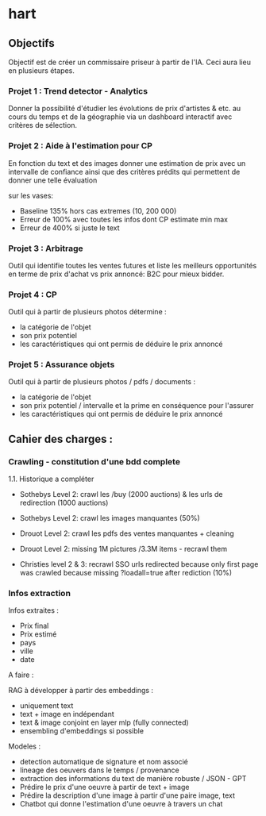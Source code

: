 # hart

## Objectifs 

Objectif est de créer un commissaire priseur à partir de l'IA. Ceci aura lieu en plusieurs étapes. 

### Projet 1 : Trend detector - Analytics 

Donner la possibilité d'étudier les évolutions de prix d'artistes & etc. au cours du temps et de la géographie via un dashboard interactif avec critères de sélection.

### Projet 2 : Aide à l'estimation pour CP 

En fonction du text et des images donner une estimation de prix avec un intervalle de confiance ainsi que des critères prédits qui permettent de donner une telle évaluation

sur les vases: 
- Baseline 135% hors cas extremes (10, 200 000)
- Erreur de 100% avec toutes les infos dont CP estimate min max 
- Erreur de 400% si juste le text 

### Projet 3 : Arbitrage 

Outil qui identifie toutes les ventes futures et liste les meilleurs opportunités en terme de prix d'achat vs prix annoncé: B2C pour mieux bidder. 

### Projet 4 : CP 

Outil qui à partir de plusieurs photos détermine : 
- la catégorie de l'objet 
- son prix potentiel
- les caractéristiques qui ont permis de déduire le prix annoncé


### Projet 5 : Assurance objets 

Outil qui à partir de plusieurs photos / pdfs / documents : 
- la catégorie de l'objet 
- son prix potentiel / intervalle et la prime en conséquence pour l'assurer
- les caractéristiques qui ont permis de déduire le prix annoncé

## Cahier des charges : 
### Crawling - constitution d'une bdd complete 

1.1. Historique a compléter
- Sothebys Level 2: crawl les /buy (2000 auctions) & les urls de redirection (1000 auctions)
- Sothebys Level 2: crawl les images manquantes (50%)

- Drouot Level 2: crawl les pdfs des ventes manquantes + cleaning 
- Drouot Level 2: missing 1M pictures /3.3M items - recrawl them

- Christies level 2 & 3: recrawl SSO urls redirected because only first page was crawled because missing ?loadall=true after rediction (10%)

### Infos extraction 

Infos extraites :
- Prix final 
- Prix estimé 
- pays 
- ville
- date 

A faire : 

RAG à développer à partir des embeddings :
- uniquement text 
- text + image en indépendant 
- text & image conjoint en layer mlp (fully connected)
- ensembling d'embeddings si possible

Modeles :
- detection automatique de signature et nom associé 
- lineage des oeuvers dans le temps / provenance
- extraction des informations du text de manière robuste / JSON - GPT
- Prédire le prix d'une oeuvre à partir de text + image 
- Prédire la description d'une image à partir d'une paire image, text 
- Chatbot qui donne l'estimation d'une oeuvre à travers un chat